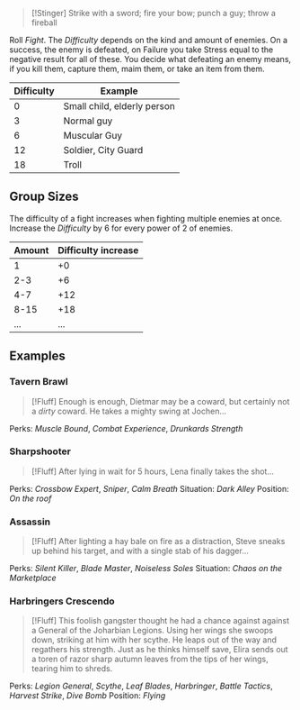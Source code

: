 >[!Stinger]
>Strike with a sword; fire your bow; punch a guy; throw a fireball

Roll _Fight_. The _Difficulty_ depends on the kind and amount of enemies. On a success, the enemy is defeated, on Failure you take Stress equal to the negative result for all of these.
You decide what defeating an enemy means, if you kill them, capture them, maim them, or take an item from them.

| Difficulty | Example                     |
| ---------- | --------------------------- |
| 0          | Small child, elderly person |
| 3          | Normal guy                  |
| 6          | Muscular Guy                |
| 12         | Soldier, City Guard         |
| 18         | Troll                       |
## Group Sizes
The difficulty of a fight increases when fighting multiple enemies at once. Increase the _Difficulty_ by 6 for every power of 2 of enemies.

| Amount | Difficulty increase |
| ------ | ------------------- |
| 1      | +0                  |
| 2-3    | +6                  |
| 4-7    | +12                 |
| 8-15   | +18                 |
| ...    | ...                 |
## Examples
### Tavern Brawl
>[!Fluff]
>Enough is enough, Dietmar may be a coward, but certainly not a _dirty_ coward. He takes a mighty swing at Jochen...

Perks: _Muscle Bound_, _Combat Experience_, _Drunkards Strength_

### Sharpshooter
>[!Fluff]
>After lying in wait for 5 hours, Lena finally takes the shot...

Perks: _Crossbow Expert_, _Sniper_, _Calm Breath_
Situation: _Dark Alley_
Position: _On the roof_
### Assassin
>[!Fluff]
>After lighting a hay bale on fire as a distraction, Steve sneaks up behind his target, and with a single stab of his dagger...

Perks: _Silent Killer_, _Blade Master_, _Noiseless Soles_
Situation: _Chaos on the Marketplace_
### Harbringers Crescendo
>[!Fluff]
>This foolish gangster thought he had a chance against against a General of the Joharbian Legions. Using her wings she swoops down, striking at him with her scythe. He leaps out of the way and regathers his strength. Just as he thinks himself save, Elira sends out a toren of razor sharp autumn leaves from the tips of her wings, tearing him to shreds.

Perks: _Legion General_, _Scythe_, _Leaf Blades_, _Harbringer_, _Battle Tactics_, _Harvest Strike_, _Dive Bomb_
Position: _Flying_